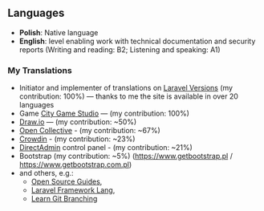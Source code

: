 ## Languages

- **Polish**: Native language
- **English**: level enabling work with technical documentation and security reports (Writing and reading: B2; Listening and speaking: A1)

### My Translations

- Initiator and implementer of translations on [Laravel Versions](https://laravelversions.com) (my contribution: 100%) — thanks to me the site is available in over 20 languages
- Game [City Game Studio](https://www.city-game-studio.com) — (my contribution: 100%)
- [Draw.io](https://www.drawio.com) — (my contribution: ~50%)
- [Open Collective](https://opencollective.com) - (my contribution: ~67%)
- [Crowdin](https://crowdin.com) - (my contribution: ~23%)
- [DirectAdmin](https://www.directadmin.com) control panel - (my contribution: ~21%)
- Bootstrap (my contribution: ~5%) (https://www.getbootstrap.pl / https://www.getbootstrap.com.pl)
- and others, e.g.:
  - [Open Source Guides](https://opensource.guide/pl/),
  - [Laravel Framework Lang](https://laravel-lang.com/),
  - [Learn Git Branching](https://learngitbranching.js.org/?locale=pl)
